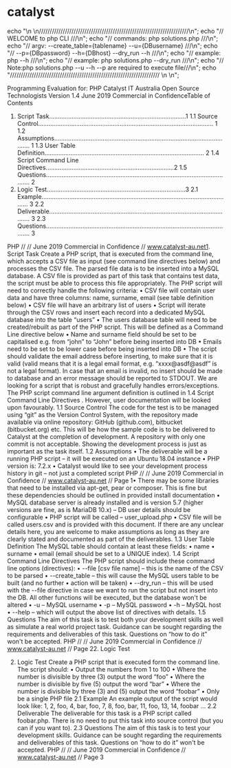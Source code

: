 # catalyst
echo "\n \n/////////////////////////////////////////////////////////////////////\n";
echo "//                    WELCOME to php CLI                          ///\n";
echo "// commands:  php solutions.php                                   ///\n";
echo "// argv:  --create_table={tablename}    --u={DBusername}          ///\n";
echo "//        --p={DBpassword} --h={DBhost}   --dry_run    --h        ///\n";
echo "// example: php --h                                               ///\n";
echo "// example: php solutions.php   --dry_run                         ///\n";
echo "// Note:php solutions.php --u --h --p are required to execute file///\n";
echo "///////////////////////////////////////////////////////////////////// \n \n";




Programming Evaluation for:
PHP
Catalyst IT Australia
Open Source Technologists
Version 1.4
June 2019
Commercial in ConfidenceTable of Contents
1. Script Task...............................................................................1
1.1 Source Control..................................................................................................... 1
1.2 Assumptions........................................................................................................ 1
1.3 User Table Definition............................................................................................ 2
1.4 Script Command Line Directives..........................................................................2
1.5 Questions............................................................................................................. 2
2. Logic Test................................................................................3
2.1 Example............................................................................................................... 3
2.2 Deliverable........................................................................................................... 3
2.3 Questions............................................................................................................. 3

PHP // // June 2019
Commercial in Confidence // www.catalyst-au.net1. Script Task
Create a PHP script, that is executed from the command line, which accepts a CSV file as input
(see command line directives below) and processes the CSV file. The parsed file data is to be
inserted into a MySQL database. A CSV file is provided as part of this task that contains test
data, the script must be able to process this file appropriately.
The PHP script will need to correctly handle the following criteria:
• CSV file will contain user data and have three columns: name, surname, email
(see table definition below)
• CSV file will have an arbitrary list of users
• Script will iterate through the CSV rows and insert each record into a dedicated
MySQL database into the table “users”
• The users database table will need to be created/rebuilt as part of the PHP script.
This will be defined as a Command Line directive below
• Name and surname field should be set to be capitalised e.g. from “john” to “John”
before being inserted into DB
• Emails need to be set to be lower case before being inserted into DB
• The script should validate the email address before inserting, to make sure that it
is valid (valid means that it is a legal email format, e.g. “xxxx@asdf@asdf” is not
a legal format). In case that an email is invalid, no insert should be made to
database and an error message should be reported to STDOUT.
We are looking for a script that is robust and gracefully handles errors/exceptions.
The PHP script command line argument definition is outlined in 1.4 Script Command Line
Directives . However, user documentation will be looked upon favourably.
1.1 Source Control
The code for the test is to be managed using “git” as the Version Control System, with the
repository made available via online repository: GitHub (github.com), bitbucket (bitbucket.org)
etc. This will be how the sample code is to be delivered to Catalyst at the completion of
development.
A repository with only one commit is not acceptable. Showing the development process is just
as important as the task itself.
1.2 Assumptions
• The deliverable will be a running PHP script – it will be executed on an Ubuntu
18.04 instance
• PHP version is: 7.2.x
• Catalyst would like to see your development process history in git – not just a
completed script
PHP // // June 2019
Commercial in Confidence // www.catalyst-au.net // Page 1• There may be some libraries that need to be installed via apt-get, pear or
composer. This is fine but these dependencies should be outlined in provided
install documentation
• MySQL database server is already installed and is version 5.7 (higher versions
are fine, as is MariaDB 10.x) – DB user details should be configurable
• PHP script will be called – user_upload.php
• CSV file will be called users.csv and is provided with this document.
If there are any unclear details here, you are welcome to make assumptions as long as they are
clearly stated and documented as part of the deliverables.
1.3 User Table Definition
The MySQL table should contain at least these fields:
• name
• surname
• email (email should be set to a UNIQUE index).
1.4 Script Command Line Directives
The PHP script should include these command line options (directives):
• --file [csv file name] – this is the name of the CSV to be parsed
• --create_table – this will cause the MySQL users table to be built (and no further
• action will be taken)
• --dry_run – this will be used with the --file directive in case we want to run the
script but not insert into the DB. All other functions will be executed, but the
database won't be altered
• -u – MySQL username
• -p – MySQL password
• -h – MySQL host
• --help – which will output the above list of directives with details.
1.5 Questions
The aim of this task is to test both your development skills as well as simulate a real world
project task. Guidance can be sought regarding the requirements and deliverables of this task.
Questions on “how to do it” won't be accepted.
PHP // // June 2019
Commercial in Confidence // www.catalyst-au.net // Page 22. Logic Test


2. Logic Test
Create a PHP script that is executed form the command line. The script should:
• Output the numbers from 1 to 100
• Where the number is divisible by three (3) output the word “foo”
• Where the number is divisible by five (5) output the word “bar”
• Where the number is divisible by three (3) and (5) output the word “foobar”
• Only be a single PHP file
2.1 Example
An example output of the script would look like:
1, 2, foo, 4, bar, foo, 7, 8, foo, bar, 11, foo, 13, 14, foobar ...
2.2 Deliverable
The deliverable for this task is a PHP script called foobar.php. There is no need to put this task
into source control (but you can if you want to).
2.3 Questions
The aim of this task is to test your development skills. Guidance can be sought regarding the
requirements and deliverables of this task. Questions on “how to do it” won't be accepted.
PHP // // June 2019
Commercial in Confidence // www.catalyst-au.net // Page 3
